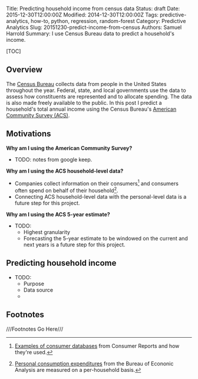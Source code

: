 Title: Predicting household income from census data
Status: draft
Date: 2015-12-30T12:00:00Z
Modified: 2014-12-30T12:00:00Z
Tags: predictive-analytics, how-to, python, regression, random-forest
Category: Predictive Analytics
Slug: 20151230-predict-income-from-census
Authors: Samuel Harrold
Summary: I use Census Bureau data to predict a household's income.

[TOC]

## Overview

The [Census Bureau](https://www.census.gov/about/what.html) collects data from people in the United States throughout the year. Federal, state, and local governments use the data to assess how constituents are represented and to allocate spending. The data is also made freely available to the public. In this post I predict a household's total annual income using the Census Bureau's [American Community Survey (ACS)](http://www.census.gov/programs-surveys/acs/about.html).

## Motivations

**Why am I using the American Community Survey?**

* TODO: notes from google keep.

**Why am I using the ACS household-level data?**

* Companies collect information on their consumers[^cr-dbs] and consumers often spend on behalf of their household[^bea-pce].
* Connecting ACS household-level data with the personal-level data is a future step for this project.

**Why am I using the ACS 5-year estimate?**

* TODO:
    * Highest granularity
    * Forecasting the 5-year estimate to be windowed on the current and next years is a future step for this project.

## Predicting household income

* TODO:
    * Purpose
    * Data source
    * 

## Footnotes
<!-- From https://pythonhosted.org/Markdown/extensions/footnotes.html -->
///Footnotes Go Here///

[^cr-dbs]:
    [Examples of consumer databases](http://www.consumerreports.org/cro/money/consumer-protection/big-brother-is-watching/overview/index.htm) from Consumer Reports and how they're used.
[^bea-pce]:
    [Personal consumption expenditures](http://www.bea.gov/newsreleases/regional/pce/pce_newsrelease.htm) from the Bureau of Econonic Analysis are measured on a per-household basis.
